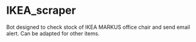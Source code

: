 # IKEA_scraper
Bot designed to check stock of IKEA MARKUS office chair and send email alert. Can be adapted for other items.
